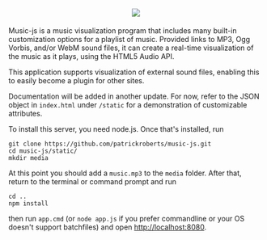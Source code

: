 <h1 style="text-align:center"><img src="https://i.imgur.com/dHpUAIh.png"></h1>

Music-js is a music visualization program that includes many built-in
customization options for a playlist of music. Provided links to
MP3, Ogg Vorbis, and/or WebM sound files, it can create a real-time
visualization of the music as it plays, using the HTML5 Audio API.

This application supports visualization of external sound files,
enabling this to easily become a plugin for other sites.

Documentation will be added in another update. For now, refer to the
JSON object in ``index.html`` under ``/static`` for a demonstration
of customizable attributes.

To install this server, you need node.js. Once that's installed, run

```
git clone https://github.com/patrickroberts/music-js.git
cd music-js/static/
mkdir media
```

At this point you should add a ``music.mp3`` to the ``media`` folder. After
that, return to the terminal or command prompt and run

```
cd ..
npm install
```

then run ``app.cmd`` (or ``node app.js`` if you prefer commandline or
your OS doesn't support batchfiles) and open <http://localhost:8080>.
